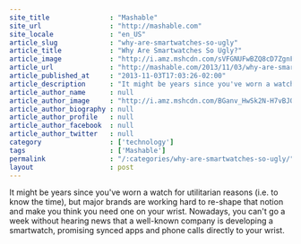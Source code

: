 ```yaml
---
site_title               : "Mashable"
site_url                 : "http://mashable.com"
site_locale              : "en_US"
article_slug             : "why-are-smartwatches-so-ugly"
article_title            : "Why Are Smartwatches So Ugly?"
article_image            : "http://i.amz.mshcdn.com/sVFGNUFwBZQ8cD7ZgnFRV4W8aTI=/1200x627/2013%2F11%2F04%2F18%2FGalaxyGear1.651e2.jpg"
article_url              : "http://mashable.com/2013/11/03/why-are-smartwatches-so-ugly/"
article_published_at     : "2013-11-03T17:03:26-02:00"
article_description      : "It might be years since you've worn a watch for utilitarian reasons (i.e. to know the time), but major brands are working hard to re-shape that notion and make you think you need one on your wrist. Nowadays, you can't go a week without hearing news that a well-known company is developing a smartwatch, promising synced apps and phone calls directly to your wrist."
article_author_name      : null
article_author_image     : "http://i.amz.mshcdn.com/BGanv_HwSk2N-H7vBJOXnIq6oq0=/90x90/2016%2F06%2F30%2F56%2F2015042124SamHeadshot.26e52.236cf.jpg"
article_author_biography : null
article_author_profile   : null
article_author_facebook  : null
article_author_twitter   : null
category                 : ['technology']
tags                     : ['Mashable']
permalink                : "/:categories/why-are-smartwatches-so-ugly/"
layout                   : post
---
```


It might be years since you've worn a watch for utilitarian reasons (i.e. to know the time), but major brands are working hard to re-shape that notion and make you think you need one on your wrist. Nowadays, you can't go a week without hearing news that a well-known company is developing a smartwatch, promising synced apps and phone calls directly to your wrist.
